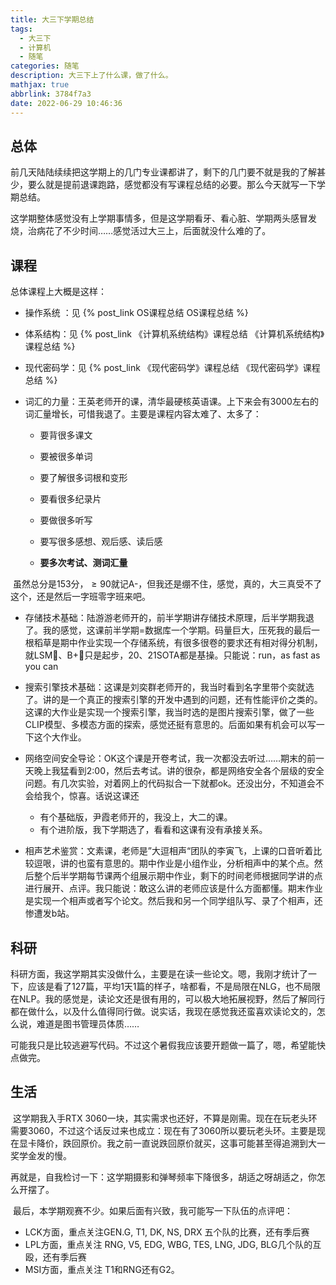 ```yaml
---
title: 大三下学期总结
tags:
  - 大三下
  - 计算机
  - 随笔
categories: 随笔
description: 大三下上了什么课，做了什么。
mathjax: true
abbrlink: 3784f7a3
date: 2022-06-29 10:46:36
---
```


## 总体	

​	前几天陆陆续续把这学期上的几门专业课都讲了，剩下的几门要不就是我的了解甚少，要么就是提前退课跑路，感觉都没有写课程总结的必要。那么今天就写一下学期总结。

​	这学期整体感觉没有上学期事情多，但是这学期看牙、看心脏、学期两头感冒发烧，治病花了不少时间……感觉活过大三上，后面就没什么难的了。

## 课程

总体课程上大概是这样：

- 操作系统 ：见 {% post_link OS课程总结 OS课程总结  %}
- 体系结构：见 {% post_link 《计算机系统结构》课程总结 《计算机系统结构》课程总结  %}

- 现代密码学：见 {% post_link 《现代密码学》课程总结 《现代密码学》课程总结  %}

- 词汇的力量：王英老师开的课，清华最硬核英语课。上下来会有3000左右的词汇量增长，可惜我退了。主要是课程内容太难了、太多了：

  - 要背很多课文
  - 要被很多单词
  - 要了解很多词根和变形
  - 要看很多纪录片
  - 要做很多听写
  - 要写很多感想、观后感、读后感

  - **要多次考试、测词汇量**

​	虽然总分是153分，$\geq 90$就记A-，但我还是绷不住，感觉，真的，大三真受不了这个，还是然后一字班零字班来吧。

- 存储技术基础：陆游游老师开的，前半学期讲存储技术原理，后半学期我退了。我的感觉，这课前半学期=数据库一个学期。码量巨大，压死我的最后一根稻草是期中作业实现一个存储系统，有很多很卷的要求还有相对得分机制，就LSM🌲、B+🌲只是起步，20、21SOTA都是基操。只能说：run，as fast as you can

- 搜索引擎技术基础：这课是刘奕群老师开的，我当时看到名字里带个奕就选了。讲的是一个真正的搜索引擎的开发中遇到的问题，还有性能评价之类的。这课的大作业是实现一个搜索引擎，我当时选的是图片搜索引擎，做了一些CLIP模型、多模态方面的探索，感觉还挺有意思的。后面如果有机会可以写一下这个大作业。
- 网络空间安全导论：OK这个课是开卷考试，我一次都没去听过……期末的前一天晚上我猛看到2:00，然后去考试。讲的很杂，都是网络安全各个层级的安全问题。有几次实验，对着网上的代码拟合一下就都ok。还没出分，不知道会不会给我个，惊喜。话说这课还
  - 有个基础版，尹霞老师开的，我没上，大二的课。
  - 有个进阶版，我下学期选了，看看和这课有没有承接关系。
- 相声艺术鉴赏：文素课，老师是”大逗相声“团队的李寅飞，上课的口音听着比较逗哏，讲的也蛮有意思的。期中作业是小组作业，分析相声中的某个点。然后整个后半学期每节课两个组展示期中作业，剩下的时间老师根据同学讲的点进行展开、点评。我只能说：敢这么讲的老师应该是什么方面都懂。期末作业是实现一个相声或者写个论文。然后我和另一个同学组队写、录了个相声，还惨遭发b站。



## 科研

​	科研方面，我这学期其实没做什么，主要是在读一些论文。嗯，我刚才统计了一下，应该是看了127篇，平均1天1篇的样子，啥都看，不是局限在NLG，也不局限在NLP。我的感觉是，读论文还是很有用的，可以极大地拓展视野，然后了解同行都在做什么，以及什么值得同行做。说实话，我现在感觉我还蛮喜欢读论文的，怎么说，难道是图书管理员体质……

​	可能我只是比较逃避写代码。不过这个暑假我应该要开题做一篇了，嗯，希望能快点做完。

## 生活

​	这学期我入手RTX 3060一块，其实需求也还好，不算是刚需。现在在玩老头环需要3060，不过这个话反过来也成立：现在有了3060所以要玩老头环。主要是现在显卡降价，跌回原价。我之前一直说跌回原价就买，这事可能甚至得追溯到大一奖学金发的慢。

​	再就是，自我检讨一下：这学期摄影和弹琴频率下降很多，胡适之呀胡适之，你怎么开摆了。

​	最后，本学期观赛不少。如果后面有兴致，我可能写一下队伍的点评吧：

- LCK方面，重点关注GEN.G, T1, DK, NS, DRX 五个队的比赛，还有季后赛
- LPL方面，重点关注 RNG, V5, EDG, WBG, TES, LNG,  JDG, BLG几个队的互殴，还有季后赛
- MSI方面，重点关注 T1和RNG还有G2。
